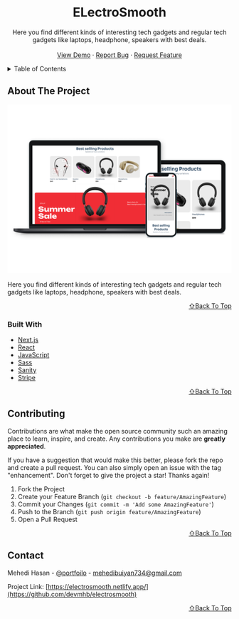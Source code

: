<!-- PROJECT LOGO -->
<div align="center">
  <h1 align="center">ELectroSmooth</h1>

  <p align="center">
    Here you find different kinds of interesting tech gadgets and regular tech gadgets like laptops, headphone, speakers with best deals.
    <br />
    <br />
    <a href="https://electrosmooth.netlify.app/">View Demo</a>
    ·
    <a href="https://github.com/devmhb/electrosmooth/issues">Report Bug</a>
    ·
    <a href="https://github.com/devmhb/electrosmooth/issues">Request Feature</a>
  </p>
</div>

<!-- TABLE OF CONTENTS -->
<details>
  <summary>Table of Contents</summary>
  <ol>
    <li>
      <a href="#about-the-project">About The Project</a>
      <ul>
        <li><a href="#built-with">Built With</a></li>
      </ul>
    </li>
    <li><a href="#contributing">Contributing</a></li>
    <li><a href="#contact">Contact</a></li>
  </ol>
</details>

<!-- ABOUT THE PROJECT -->

## About The Project

[![Product Name Screen Shot][product-screenshot]](https://electrosmooth.netlify.app/)

Here you find different kinds of interesting tech gadgets and regular tech gadgets like laptops, headphone, speakers with best deals.

<p align="right"><a href="#top">⇧Back To Top</a></p>

### Built With

- [Next.js](https://nextjs.org/)
- [React](https://reactjs.org/)
- [JavaScript](https://developer.mozilla.org/en-US/docs/Web/JavaScript)
- [Sass](https://sass-lang.com/)
- [Sanity](https://www.sanity.io/)
- [Stripe](https://stripe.com/)

<p align="right"><a href="#top">⇧Back To Top</a></p>

<!-- CONTRIBUTING -->

## Contributing

Contributions are what make the open source community such an amazing place to learn, inspire, and create. Any contributions you make are **greatly appreciated**.

If you have a suggestion that would make this better, please fork the repo and create a pull request. You can also simply open an issue with the tag "enhancement".
Don't forget to give the project a star! Thanks again!

1. Fork the Project
2. Create your Feature Branch (`git checkout -b feature/AmazingFeature`)
3. Commit your Changes (`git commit -m 'Add some AmazingFeature'`)
4. Push to the Branch (`git push origin feature/AmazingFeature`)
5. Open a Pull Request

<p align="right"><a href="#top">⇧Back To Top</a></p>

<!-- CONTACT -->

## Contact

Mehedi Hasan - [@portfoilo](https://devmhb.netlify.app/) - mehedibuiyan734@gmail.com

Project Link: [https://electrosmooth.netlify.app/](https://github.com/devmhb/electrosmooth)

<p align="right"><a href="#top">⇧Back To Top</a></p>

[product-screenshot]: public/product.jpg
